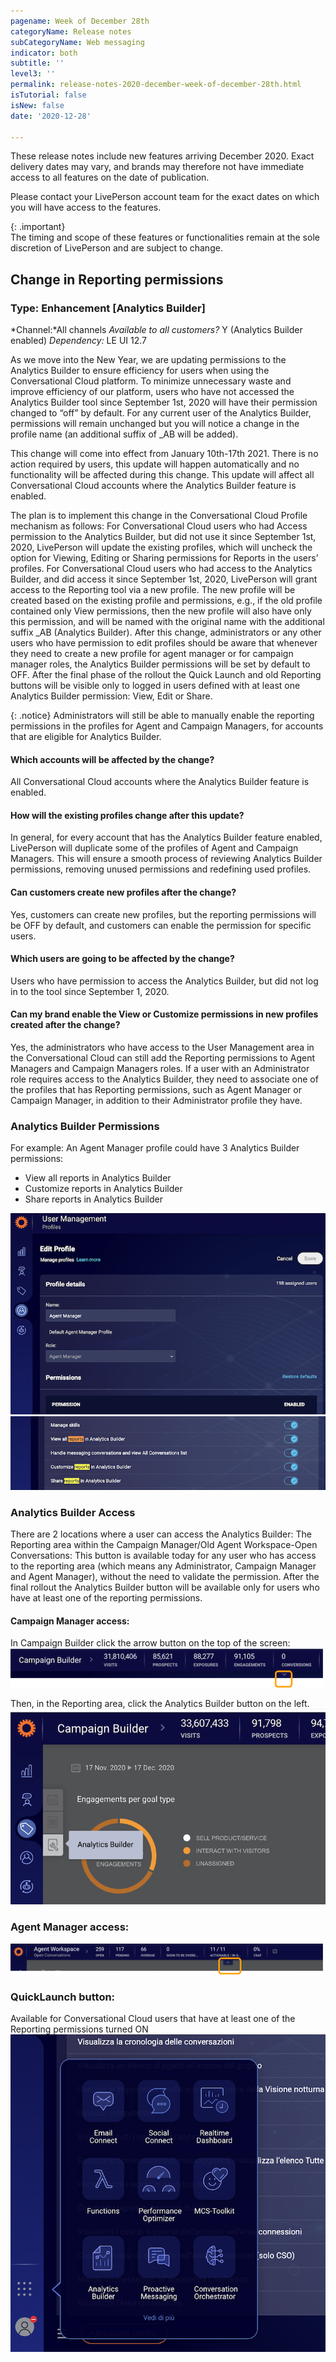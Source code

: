 ```yaml
---
pagename: Week of December 28th
categoryName: Release notes
subCategoryName: Web messaging
indicator: both
subtitle: ''
level3: ''
permalink: release-notes-2020-december-week-of-december-28th.html
isTutorial: false
isNew: false
date: '2020-12-28'

---
```


These release notes include new features arriving December 2020. Exact delivery dates may vary, and brands may therefore not have immediate access to all features on the date of publication.

Please contact your LivePerson account team for the exact dates on which you will have access to the features.

{: .important}  
The timing and scope of these features or functionalities remain at the sole discretion of LivePerson and are subject to change.

## Change in Reporting permissions
### Type: Enhancement [Analytics Builder]

*Channel:*All channels
*Available to all customers?* Y (Analytics Builder enabled) 
*Dependency:* LE UI 12.7

As we move into the New Year, we are updating permissions to the Analytics Builder to ensure efficiency for users when using the Conversational Cloud platform. To minimize unnecessary waste and improve efficiency of our platform, users who have not accessed the Analytics Builder tool since September 1st, 2020 will have their permission changed to “off” by default. For any current user of the Analytics Builder, permissions will remain unchanged but you will notice a change in the profile name (an additional suffix of  _AB will be added).

This change will come into effect from January 10th-17th 2021. There is no action required by users, this update will happen automatically and no functionality will be affected during this change. This update will affect all Conversational Cloud accounts where the Analytics Builder feature is enabled.

The plan is to implement this change in the Conversational Cloud Profile mechanism as follows:
For Conversational Cloud users who had Access permission to the Analytics Builder, but did not use it since September 1st, 2020, LivePerson will update the existing profiles, which will uncheck the option for Viewing, Editing or Sharing permissions for Reports in the users’ profiles.
For Conversational Cloud users who had access to the Analytics Builder, and did access it since September 1st, 2020, LivePerson will grant access to the Reporting tool via a new profile. The new profile will be created based on the existing profile and permissions, e.g., if the old profile contained only View permissions, then the new profile will also have only this permission, and will be named with the original name with the additional suffix  _AB (Analytics Builder).
After this change, administrators or any other users who have permission to edit profiles should be aware that whenever they need to create a new profile for agent manager or for campaign manager roles, the Analytics Builder permissions will be set by default to OFF. 
After the final phase of the rollout the Quick Launch and old Reporting buttons will be visible only to logged in users defined with at least one Analytics Builder permission: View, Edit or Share.

{: .notice}
Administrators will still be able to manually enable the reporting permissions in the profiles for Agent and Campaign Managers, for accounts that are eligible for Analytics Builder.

#### Which accounts will be affected by the change?
All Conversational Cloud accounts where the Analytics Builder feature is enabled.

#### How will the existing profiles change after this update?
In general, for every account that has the Analytics Builder feature enabled, LivePerson will duplicate some of the profiles of Agent and Campaign Managers. This will ensure a smooth process of reviewing Analytics Builder permissions, removing unused permissions and redefining used profiles.

#### Can customers create new profiles after the change?
Yes, customers can create new profiles, but the reporting permissions will be OFF by default, and customers can enable the permission for specific users.

#### Which users are going to be affected by the change?
Users who have permission to access the Analytics Builder, but did not log in to the tool since September 1, 2020.

#### Can my brand enable the View or Customize permissions in new profiles created after the change?
Yes, the administrators who have access to the User Management area in the Conversational Cloud can still add the Reporting permissions to Agent Managers and Campaign Managers roles.
If a user with an Administrator role requires access to the Analytics Builder, they need to associate one of the profiles that has Reporting permissions, such as Agent Manager or Campaign Manager, in addition to their Administrator profile they have.

### Analytics Builder Permissions
For example: An Agent Manager profile could have 3 Analytics Builder permissions:
* View all reports in Analytics Builder
* Customize reports in Analytics Builder
* Share reports in Analytics Builder

![](img/AB_permissions_1.png)
![](img/AB_permissions_2.png)

### Analytics Builder Access
There are 2 locations where a user can access the Analytics Builder:
The Reporting area within the Campaign Manager/Old Agent Workspace-Open Conversations: This button is available today for any user who has access to the reporting area (which means any Administrator, Campaign Manager and Agent Manager), without the need to validate the permission. After the final rollout the Analytics Builder button will be available only for users who have at least one of the reporting permissions.

#### Campaign Manager access:
In Campaign Builder click the arrow button on the top of the screen:
![](img/AB_permissions_3.png)

Then, in the Reporting area, click the Analytics Builder button on the left.
![](img/AB_permissions_4.png)

### Agent Manager access:
![](img/AB_permissions_5.png)

### QuickLaunch button: 
Available for Conversational Cloud users that have at least one of the Reporting permissions turned ON
![](img/AB_permissions_6.png)


